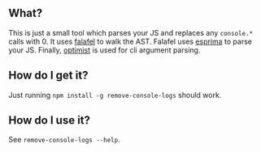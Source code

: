 What?
-----

This is just a small tool which parses your JS and replaces any `console.*` calls
with 0. It uses [falafel](https://github.com/substack/node-falafel) to walk the AST.
Falafel uses [esprima](https://github.com/ariya/esprima) to parse your JS.
Finally, [optimist](https://github.com/substack/optimist) is used for cli argument parsing.

How do I get it?
----------------

Just running `npm install -g remove-console-logs` should work.


How do I use it?
----------------

See `remove-console-logs --help`.

